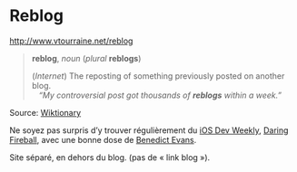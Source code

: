 # Reblog

http://www.vtourraine.net/reblog

> **reblog**, _noun_ ‎(_plural_ **reblogs**)  
>  
> (_Internet_) The reposting of something previously posted on another blog.  
>    _“My controversial post got thousands of **reblogs** within a week.”_  

Source: [Wiktionary](https://en.wiktionary.org/wiki/reblog)


Ne soyez pas surpris d’y trouver régulièrement du [iOS Dev Weekly](https://iosdevweekly.com), [Daring Fireball](http://daringfireball.net), avec une bonne dose de [Benedict Evans](http://ben-evans.com/#blog).

Site séparé, en dehors du blog. (pas de « link blog »).
